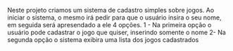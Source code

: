 Neste projeto criamos um sistema de cadastro simples sobre jogos.
Ao iniciar o sistema, o mesmo irá pedir para que o usuário insira o seu nome, em seguida será apresendado a ele 4 opções.
	1 - Na primeira opção o usuário pode cadastrar o jogo que quiser, inserindo somente o nome
	2- Na segunda opção o sistema exibira uma lista dos jogos cadastrados
